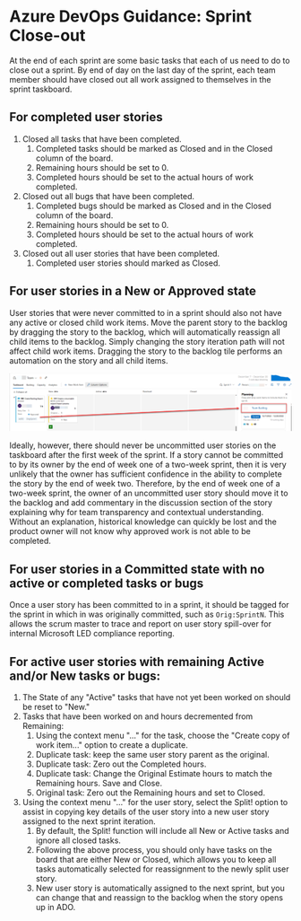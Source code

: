# Azure DevOps Guidance: Sprint Close-out

At the end of each sprint are some basic tasks that each of us need to do to close out a sprint.  By end of day on the last day of the sprint, each team member should have closed out all work assigned to themselves in the sprint taskboard.

## For completed user stories

1. Closed all tasks that have been completed.
    1. Completed tasks should be marked as Closed and in the Closed column of the board.
    2. Remaining hours should be set to 0.
    3. Completed hours should be set to the actual hours of work completed.
1. Closed out all bugs that have been completed.
    1. Completed bugs should be marked as Closed and in the Closed column of the board.
    2. Remaining hours should be set to 0.
    3. Completed hours should be set to the actual hours of work completed.
1. Closed out all user stories that have been completed.
    1. Completed user stories should marked as Closed.

## For user stories in a New or Approved state

User stories that were never committed to in a sprint should also not have any active or closed child work items.  Move the parent story to the backlog by dragging the story to the backlog, which will automatically reassign all child items to the backlog.  Simply changing the story iteration path will not affect child work items.  Dragging the story to the backlog tile performs an automation on the story and all child items.

![Drag Story to Backlog Tile](/assets/images/UserStory.MoveToBacklogViaTile.png)

Ideally, however, there should never be uncommitted user stories on the taskboard after the first week of the sprint.  If a story cannot be committed to by its owner by the end of week one of a two-week sprint, then it is very unlikely that the owner has sufficient confidence in the ability to complete the story by the end of week two.  Therefore, by the end of week one of a two-week sprint, the owner of an uncommitted user story should move it to the backlog and add commentary in the discussion section of the story explaining why for team transparency and contextual understanding.  Without an explanation, historical knowledge can quickly be lost and the product owner will not know why approved work is not able to be completed.

## For user stories in a Committed state with no active or completed tasks or bugs

Once a user story has been committed to in a sprint, it should be tagged for the sprint in which in was originally committed, such as `Orig:SprintN`.  This allows the scrum master to trace and report on user story spill-over for internal Microsoft LED compliance reporting.

## For active user stories with remaining Active and/or New tasks or bugs:

1. The State of any "Active" tasks that have not yet been worked on should be reset to "New."
1. Tasks that have been worked on and hours decremented from Remaining:
    1. Using the context menu "..." for the task, choose the "Create copy of work item..." option to create a duplicate.
    1. Duplicate task: keep the same user story parent as the original.
    1. Duplicate task: Zero out the Completed hours.
    1. Duplicate task: Change the Original Estimate hours to match the Remaining hours. Save and Close.
    1. Original task: Zero out the Remaining hours and set to Closed.
1. Using the context menu "..." for the user story, select the Split! option to assist in copying key details of the user story into a new user story assigned to the next sprint iteration.
    1. By default, the Split! function will include all New or Active tasks and ignore all closed tasks.
    1. Following the above process, you should only have tasks on the board that are either New or Closed, which allows you to keep all tasks automatically selected for reassignment to the newly split user story.
    1. New user story is automatically assigned to the next sprint, but you can change that and reassign to the backlog when the story opens up in ADO.

